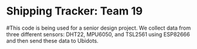 # Shipping Tracker: Team 19
#This code is being used for a senior design project. We collect data from three different sensors: DHT22, MPU6050, and TSL2561 using ESP82666 and then send these data to Ubidots.

